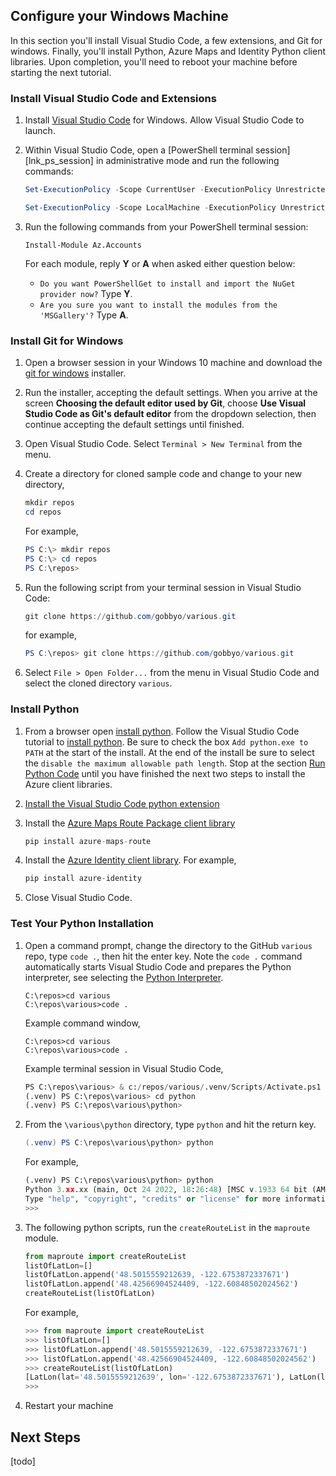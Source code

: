 ## Configure your Windows Machine

In this section you'll install Visual Studio Code, a few extensions, and Git for windows. Finally, you'll install Python, Azure Maps and Identity Python client libraries. Upon completion, you'll need to reboot your machine before starting the next tutorial.

### Install Visual Studio Code and Extensions

1. Install [Visual Studio Code](https://code.visualstudio.com/Download) for Windows. Allow Visual Studio Code to launch.
1. Within Visual Studio Code, open a [PowerShell terminal session][lnk_ps_session] in administrative mode and run the following commands:

    ```powershell
    Set-ExecutionPolicy -Scope CurrentUser -ExecutionPolicy Unrestricted -Force
    
    Set-ExecutionPolicy -Scope LocalMachine -ExecutionPolicy Unrestricted -Force
    ```

1. Run the following commands from your PowerShell terminal session:

    ```azurepowershell
    Install-Module Az.Accounts
    ```

    For each module, reply **Y** or **A** when asked either question below:
    - `Do you want PowerShellGet to install and import the NuGet provider now?` Type **Y**.
    - `Are you sure you want to install the modules from the 'MSGallery'?` Type **A**.

### Install Git for Windows

1. Open a browser session in your Windows 10 machine and download the [git for windows](https://git-scm.com/download/win) installer.
1. Run the installer, accepting the default settings. When you arrive at the screen **Choosing the default editor used by Git**, choose **Use Visual Studio Code as Git's default editor** from the dropdown selection, then continue accepting the default settings until finished.
1. Open Visual Studio Code. Select `Terminal > New Terminal` from the menu.
1. Create a directory for cloned sample code and change to your new directory,

    ```powershell
    mkdir repos
    cd repos
    ```

    For example,

    ```powershell
    PS C:\> mkdir repos
    PS C:\> cd repos
    PS C:\repos>
    ```

1. Run the following script from your terminal session in Visual Studio Code:

    ```powershell
    git clone https://github.com/gobbyo/various.git
    ```

    for example,

    ```powershell
    PS C:\repos> git clone https://github.com/gobbyo/various.git
    ```

1. Select `File > Open Folder...` from the menu in Visual Studio Code and select the cloned directory `various`.

### Install Python

1. From a browser open [install python](https://code.visualstudio.com/docs/languages/python#_install-python-and-the-python-extension). Follow the Visual Studio Code tutorial to [install python](https://code.visualstudio.com/docs/languages/python#_install-python-and-the-python-extension). Be sure to check the box `Add python.exe to PATH` at the start of the install.  At the end of the install be sure to select the `disable the maximum allowable path length`. Stop at the section [Run Python Code](https://code.visualstudio.com/docs/languages/python#_run-python-code) until you have finished the next two steps to install the Azure client libraries.
1. [Install the Visual Studio Code python extension](https://code.visualstudio.com/docs/languages/python#_install-python-and-the-python-extension)
1. Install the [Azure Maps Route Package client library](https://learn.microsoft.com/en-us/python/api/overview/azure/maps-route-readme?view=azure-python-preview)

    ```python
    pip install azure-maps-route
    ```

1. Install the [Azure Identity client library](https://learn.microsoft.com/en-us/python/api/overview/azure/identity-readme?view=azure-python). For example,

    ```python
    pip install azure-identity
    ```

1. Close Visual Studio Code.

### Test Your Python Installation

1. Open a command prompt, change the directory to the GitHub `various` repo, type `code .`, then hit the enter key. Note the `code .` command automatically starts Visual Studio Code and prepares the Python interpreter, see selecting the [Python Interpreter](https://code.visualstudio.com/docs/languages/python#_run-python-code).

    ```azurecli
    C:\repos>cd various
    C:\repos\various>code .
    ```

    Example command window,

    ```azurecli
    C:\repos>cd various
    C:\repos\various>code .
    ```

    Example terminal session in Visual Studio Code,

    ```python
    PS C:\repos\various> & c:/repos/various/.venv/Scripts/Activate.ps1
    (.venv) PS C:\repos\various> cd python
    (.venv) PS C:\repos\various\python>
    ```

1. From the `\various\python` directory, type `python` and hit the return key.

    ```powershell
    (.venv) PS C:\repos\various\python> python
    ```

    For example,

    ```python
    (.venv) PS C:\repos\various\python> python
    Python 3.xx.xx (main, Oct 24 2022, 18:26:48) [MSC v.1933 64 bit (AMD64)] on win32       
    Type "help", "copyright", "credits" or "license" for more information.
    >>>
    ```

1. The following python scripts, run the `createRouteList` in the `maproute` module.

    ```python
    from maproute import createRouteList
    listOfLatLon=[]
    listOfLatLon.append('48.5015559212639, -122.6753872337671')
    listOfLatLon.append('48.42566904524409, -122.60848502024562')
    createRouteList(listOfLatLon)
    ```

    For example,

    ```python
    >>> from maproute import createRouteList
    >>> listOfLatLon=[]
    >>> listOfLatLon.append('48.5015559212639, -122.6753872337671')
    >>> listOfLatLon.append('48.42566904524409, -122.60848502024562')       
    >>> createRouteList(listOfLatLon)
    [LatLon(lat='48.5015559212639', lon='-122.6753872337671'), LatLon(lat='48.42566904524409', lon='-122.60848502024562')]
    >>>
    ```

1. Restart your machine

## Next Steps

[todo]
